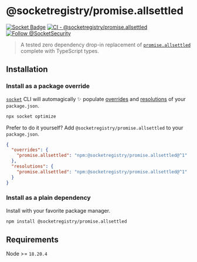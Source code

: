 # @socketregistry/promise.allsettled

[![Socket Badge](https://socket.dev/api/badge/npm/package/@socketregistry/promise.allsettled)](https://socket.dev/npm/package/@socketregistry/promise.allsettled)
[![CI - @socketregistry/promise.allsettled](https://github.com/SocketDev/socket-registry/actions/workflows/test.yml/badge.svg)](https://github.com/SocketDev/socket-registry/actions/workflows/test.yml)
[![Follow @SocketSecurity](https://img.shields.io/twitter/follow/SocketSecurity?style=social)](https://twitter.com/SocketSecurity)

> A tested zero dependency drop-in replacement of
> [`promise.allsettled`](https://socket.dev/npm/package/promise.allsettled)
> complete with TypeScript types.

## Installation

### Install as a package override

[`socket`](https://socket.dev/npm/package/socket) CLI will automagically ✨
populate
[overrides](https://docs.npmjs.com/cli/v9/configuring-npm/package-json#overrides)
and [resolutions](https://yarnpkg.com/configuration/manifest#resolutions) of
your `package.json`.

```sh
npx socket optimize
```

Prefer to do it yourself? Add `@socketregistry/promise.allsettled` to your
`package.json`.

```json
{
  "overrides": {
    "promise.allsettled": "npm:@socketregistry/promise.allsettled@^1"
  },
  "resolutions": {
    "promise.allsettled": "npm:@socketregistry/promise.allsettled@^1"
  }
}
```

### Install as a plain dependency

Install with your favorite package manager.

```sh
npm install @socketregistry/promise.allsettled
```

## Requirements

Node >= `18.20.4`

